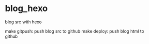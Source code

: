 # blog_hexo
blog src with hexo

make gitpush:  push blog src to github
make deploy:   push blog html to github
